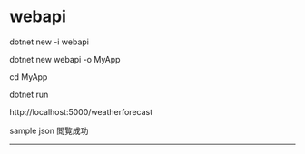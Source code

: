 # webapi

dotnet new -i webapi 

dotnet new webapi -o MyApp

cd MyApp

dotnet run

http://localhost:5000/weatherforecast

sample json 閲覧成功

------

